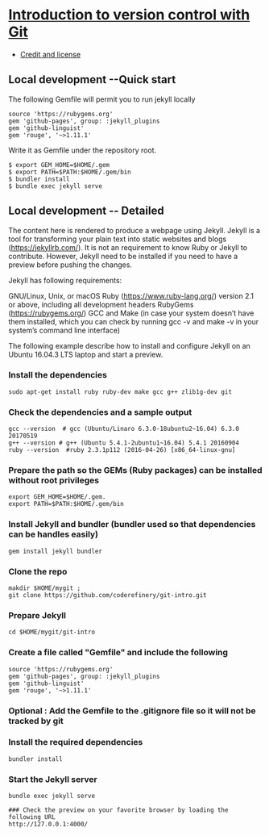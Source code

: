 

# [Introduction to version control with Git](https://coderefinery.github.io/git-intro/)

- [Credit and license](https://coderefinery.github.io/git-intro/license/)


## Local development --Quick start

The following Gemfile will permit you to run jekyll locally

```
source 'https://rubygems.org'
gem 'github-pages', group: :jekyll_plugins
gem 'github-linguist'
gem 'rouge', '~>1.11.1'
```

Write it as Gemfile under the repository root.

```shell
$ export GEM_HOME=$HOME/.gem
$ export PATH=$PATH:$HOME/.gem/bin
$ bundler install
$ bundle exec jekyll serve
```

## Local development -- Detailed

The content here is rendered to produce a webpage using  Jekyll. Jekyll is a tool for transforming your plain text into static websites and blogs (https://jekyllrb.com/).  It is not an requirement to know Ruby or Jekyll to contribute. However, Jekyll need to be installed if you need to have a preview before pushing the changes.  


Jekyll has following requirements:

GNU/Linux, Unix, or macOS
Ruby (https://www.ruby-lang.org/) version 2.1 or above, including all development headers
RubyGems (https://rubygems.org/)
GCC and Make (in case your system doesn’t have them installed, which you can check by running gcc -v and make -v in your system’s command line interface)

The following example describe how to install and configure Jekyll on an Ubuntu 16.04.3 LTS laptop and start a preview.

### Install the dependencies
```
sudo apt-get install ruby ruby-dev make gcc g++ zlib1g-dev git
```

### Check the dependencies and a sample output
```
gcc --version  # gcc (Ubuntu/Linaro 6.3.0-18ubuntu2~16.04) 6.3.0 20170519
g++ --version # g++ (Ubuntu 5.4.1-2ubuntu1~16.04) 5.4.1 20160904
ruby --version  #ruby 2.3.1p112 (2016-04-26) [x86_64-linux-gnu]
```

### Prepare the path so the GEMs (Ruby packages)  can be installed without root privileges
```
export GEM_HOME=$HOME/.gem. 
export PATH=$PATH:$HOME/.gem/bin
```

### Install Jekyll and bundler (bundler used so that dependencies can be handles easily)
```
gem install jekyll bundler
```

### Clone the repo
```
makdir $HOME/mygit ;
git clone https://github.com/coderefinery/git-intro.git
```

### Prepare Jekyll 
```
cd $HOME/mygit/git-intro
```

### Create a file called "Gemfile" and include the following
```
source 'https://rubygems.org'
gem 'github-pages', group: :jekyll_plugins
gem 'github-linguist'
gem 'rouge', '~>1.11.1'
```

### Optional : Add the Gemfile to the .gitignore file so it will not be tracked by git

### Install the required dependencies
```
bundler install
```

### Start the Jekyll server
```
bundle exec jekyll serve

### Check the preview on your favorite browser by loading the following URL
http://127.0.0.1:4000/ 


